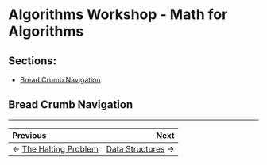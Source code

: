 # Algorithms Workshop - Math for Algorithms

## Sections:

* [Bread Crumb Navigation](#bread-crumb-navigation)

## Bread Crumb Navigation
_________________________

Previous | Next
:------- | ---:
← [The Halting Problem](./the-halting-problem.md) | [Data Structures](./data-structures.md) →